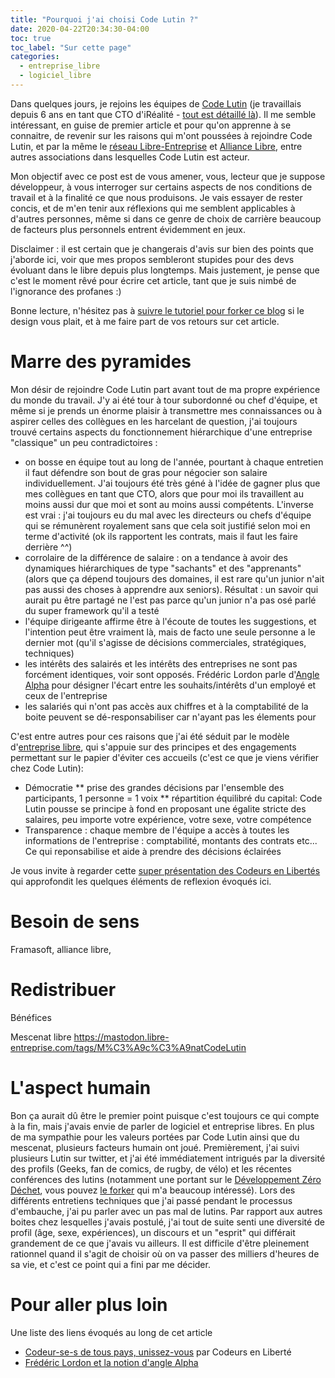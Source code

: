 ```yaml
---
title: "Pourquoi j'ai choisi Code Lutin ?"
date: 2020-04-22T20:34:30-04:00
toc: true
toc_label: "Sur cette page"
categories:
  - entreprise_libre
  - logiciel_libre
---
```

Dans quelques jours, je rejoins les équipes de [Code Lutin](https://codelutin.com) (je travaillais depuis 6 ans en tant que CTO d'iRéalité - [tout est détaillé là](/about/)). Il me semble intéressant, en guise de premier article et pour qu'on apprenne à se connaitre, de revenir sur les raisons qui m'ont poussées à rejoindre Code Lutin, et par la même le [réseau Libre-Entreprise](http://www.libre-entreprise.org/) et [Alliance Libre](http://www.alliance-libre.org/), entre autres associations dans lesquelles Code Lutin est acteur.

Mon objectif avec ce post est de vous amener, vous, lecteur que je suppose développeur, à vous interroger sur certains aspects de nos conditions de travail et à la finalité ce que nous produisons. Je vais essayer de rester concis, et de m'en tenir aux réflexions qui me semblent applicables à d'autres personnes, même si dans ce genre de choix de carrière beaucoup de facteurs plus personnels entrent évidemment en jeux.

Disclaimer : il est certain que je changerais d'avis sur bien des points que j'aborde ici, voir que mes propos sembleront stupides pour des devs évoluant dans le libre depuis plus longtemps. Mais justement, je pense que c'est le moment rêvé pour écrire cet article, tant que je suis nimbé de l'ignorance des profanes :)

Bonne lecture, n'hésitez pas à [suivre le tutoriel pour forker ce blog](/forkme/) si le design vous plait, et à me faire part de vos retours sur cet article.

# Marre des pyramides
Mon désir de rejoindre Code Lutin part avant tout de ma propre expérience du monde du travail. J'y ai été tour à tour subordonné ou chef d'équipe, et même si je prends un énorme plaisir à transmettre mes connaissances ou à aspirer celles des collègues en les harcelant de question, j'ai toujours trouvé certains aspects du fonctionnement hiérarchique d'une entreprise "classique" un peu contradictoires :
* on bosse en équipe tout au long de l'année, pourtant à chaque entretien il faut défendre son bout de gras pour négocier son salaire individuellement. J'ai toujours été très géné à l'idée de gagner plus que mes collègues en tant que CTO, alors que pour moi ils travaillent au moins aussi dur que moi et sont au moins aussi compétents. L'inverse est vrai : j'ai toujours eu du mal avec les directeurs ou chefs d'équipe qui se rémunèrent royalement sans que cela soit justifié selon moi en terme d'activité (ok ils rapportent les contrats, mais il faut les faire derrière ^^)
* corrolaire de la différence de salaire : on a tendance à avoir des dynamiques hiérarchiques de type "sachants" et des "apprenants" (alors que ça dépend toujours des domaines, il est rare qu'un junior n'ait pas aussi des choses à apprendre aux seniors). Résultat : un savoir qui aurait pu être partagé ne l'est pas parce qu'un junior n'a pas osé parlé du super framework qu'il a testé
* l'équipe dirigeante affirme être à l'écoute de toutes les suggestions, et l'intention peut être vraiment là, mais de facto une seule personne a le dernier mot (qu'il s'agisse de décisions commerciales, stratégiques, techniques)
* les intérêts des salairés et les intérêts des entreprises ne sont pas forcément identiques, voir sont opposés. Frédéric Lordon parle d'[Angle Alpha](https://www.youtube.com/watch?v=87sEeVj057Q) pour désigner l'écart entre les souhaits/intérêts d'un employé et ceux de l'entreprise
* les salariés qui n'ont pas accès aux chiffres et à la comptabilité de la boite peuvent se dé-responsabiliser car n'ayant pas les élements pour 

C'est entre autres pour ces raisons que j'ai été séduit par le modèle d'[entreprise libre](http://www.libre-entreprise.org/), qui s'appuie sur des principes et des engagements permettant sur le papier d'éviter ces accueils (c'est ce que je viens vérifier chez Code Lutin):
* Démocratie
** prise des grandes décisions par l'ensemble des participants, 1 personne = 1 voix
** répartition équilibré du capital: Code Lutin pousse se principe à fond en proposant une égalite stricte des salaires, peu importe votre expérience, votre sexe, votre compétence
* Transparence : chaque membre de l'équipe a accès à toutes les informations de l'entreprise : comptabilité, montants des contrats etc... Ce qui reponsabilise et aide à prendre des décisions éclairées

Je vous invite à regarder cette [super présentation des Codeurs en Libertés](https://video.passageenseine.fr/videos/watch/a6a71871-7dd3-4f9e-bd6e-3893cdb46c88) qui approfondit les quelques éléments de reflexion évoqués ici.

# Besoin de sens
Framasoft, alliance libre, 

# Redistribuer

Bénéfices

Mescenat libre
https://mastodon.libre-entreprise.com/tags/M%C3%A9c%C3%A9natCodeLutin

# L'aspect humain
Bon ça aurait dû être le premier point puisque c'est toujours ce qui compte à la fin, mais j'avais envie de parler de logiciel et entreprise libres. En plus de ma sympathie pour les valeurs portées par Code Lutin ainsi que du mescenat, plusieurs facteurs humain ont joué. Premièrement, j'ai suivi plusieurs Lutin sur twitter, et j'ai été immédiatement intrigués par la diversité des profils (Geeks, fan de comics, de rugby, de vélo) et les récentes conférences des lutins (notamment une portant sur le [Développement Zéro Déchet](http://cbossard.page.nuiton.org/presentation-dev-zero-dechet/#1), vous pouvez [le forker](/forkme/) qui m'a beaucoup intéressé). Lors des différents entretiens techniques que j'ai passé pendant le processus d'embauche, j'ai pu parler avec un pas mal de lutins. Par rapport aux autres boites chez lesquelles j'avais postulé, j'ai tout de suite senti une diversité de profil (âge, sexe, expériences), un discours et un "esprit" qui différait grandement de ce que j'avais vu ailleurs.
Il est difficile d'être pleinement rationnel quand il s'agit de choisir où on va passer des milliers d'heures de sa vie, et c'est ce point qui a fini par me décider.

# Pour aller plus loin
Une liste des liens évoqués au long de cet article
* [Codeur-se-s de tous pays, unissez-vous](https://video.passageenseine.fr/videos/watch/a6a71871-7dd3-4f9e-bd6e-3893cdb46c88) par Codeurs en Liberté
* [Frédéric Lordon et la notion d'angle Alpha](https://www.youtube.com/watch?v=87sEeVj057Q)